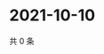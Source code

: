# 2021-10-10

共 0 条

<!-- BEGIN WEIBO -->
<!-- 最后更新时间 Sun Oct 10 2021 15:12:57 GMT+0800 (China Standard Time) -->

<!-- END WEIBO -->
